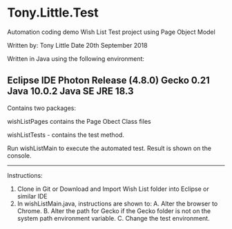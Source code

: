 # Tony.Little.Test
Automation coding demo
Wish List Test project using Page Object Model

Written by: Tony Little
Date 20th September 2018

Written in Java using the following environment:

Eclipse IDE Photon Release (4.8.0)
Gecko 0.21
Java 10.0.2
Java SE JRE 18.3
------------------------

Contains two packages:


wishListPages contains the Page Obect Class files

wishListTests - contains the test method.  

Run wishListMain to execute the automated test.  Result is shown on the console.



-----------------
Instructions:

1. Clone in Git or Download and Import Wish List folder into Eclipse or similar IDE
2. In wishListMain.java, instructions are shown to:
	A. Alter the browser to Chrome.
	B. Alter the path for Gecko if the Gecko folder is not on the system path environment variable.
	C. Change the test environment.
